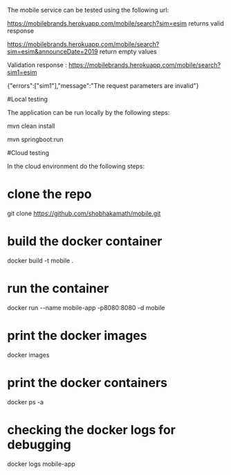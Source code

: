 The mobile service can be tested using  the following url:

https://mobilebrands.herokuapp.com/mobile/search?sim=esim returns valid response

https://mobilebrands.herokuapp.com/mobile/search?sim=esim&announceDate=2019 return empty values


Validation response :
https://mobilebrands.herokuapp.com/mobile/search?sim1=esim

{"errors":["sim1"],"message":"The request parameters are invalid"}

#Local testing

The application can be run locally by the following steps:

mvn clean install

mvn springboot:run

#Cloud testing

In the cloud environment do the following steps:

# clone the repo 
git clone https://github.com/shobhakamath/mobile.git

# build the docker container
docker build -t mobile .
# run the container
docker run --name mobile-app -p8080:8080 -d mobile

# print the docker images
docker images 

# print the docker containers
docker ps -a

# checking the docker logs for debugging
docker logs mobile-app
